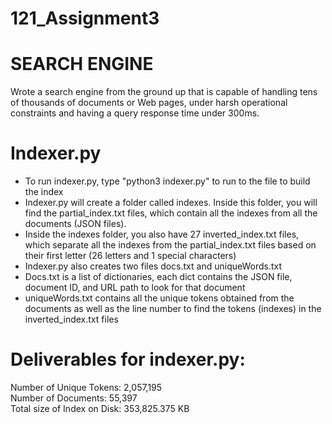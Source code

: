# 121_Assignment3
# SEARCH ENGINE  
Wrote a search engine from the ground up that is capable of handling tens of thousands of documents or Web pages, under harsh operational constraints and having a query response time under 300ms.  

# Indexer.py  
 - To run indexer.py, type "python3 indexer.py" to run to the file to build the index  
 - Indexer.py will create a folder called indexes. Inside this folder, you will find the partial_index.txt files, which contain all the indexes from all the documents (JSON files).  
 - Inside the indexes folder, you also have 27 inverted_index.txt files, which separate all the indexes from the partial_index.txt files based on their first letter (26 letters and 1 special characters)  
 - Indexer.py also creates two files docs.txt and uniqueWords.txt  
 - Docs.txt is a list of dictionaries, each dict contains the JSON file, document ID, and URL path to look for that document  
 - uniqueWords.txt contains all the unique tokens obtained from the documents as well as the line number to find the tokens (indexes) in the inverted_index.txt files  
  
  
# Deliverables for indexer.py:  
Number of Unique Tokens: 2,057,195  
Number of Documents: 55,397  
Total size of Index on Disk: 353,825.375 KB  
